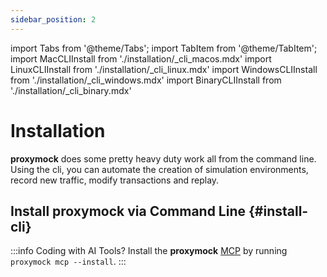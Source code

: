 ```yaml
---
sidebar_position: 2
---
```

import Tabs from '@theme/Tabs';
import TabItem from '@theme/TabItem';
import MacCLIInstall from './installation/\_cli_macos.mdx'
import LinuxCLIInstall from './installation/\_cli_linux.mdx'
import WindowsCLIInstall from './installation/\_cli_windows.mdx'
import BinaryCLIInstall from './installation/\_cli_binary.mdx'

# Installation

**proxymock** does some pretty heavy duty work all from the command line.  Using the cli, you can automate the creation of simulation environments, record new traffic, modify transactions and replay.

## Install proxymock via Command Line {#install-cli}

<Tabs>
  <TabItem value="mac" label="macOS">
    <MacCLIInstall />
  </TabItem>
  <TabItem value="linux" label="Linux">
    <LinuxCLIInstall />
  </TabItem>
  <TabItem value="windows" label="Windows">
    <WindowsCLIInstall />
  </TabItem>
  <TabItem value="binary" label="Binary">
    <BinaryCLIInstall />
  </TabItem>
</Tabs>

:::info Coding with AI Tools?
Install the **proxymock** [MCP](https://modelcontextprotocol.io/) by running `proxymock mcp --install`.
:::


